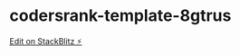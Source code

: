 # codersrank-template-8gtrus

[Edit on StackBlitz ⚡️](https://stackblitz.com/edit/codersrank-template-8gtrus)